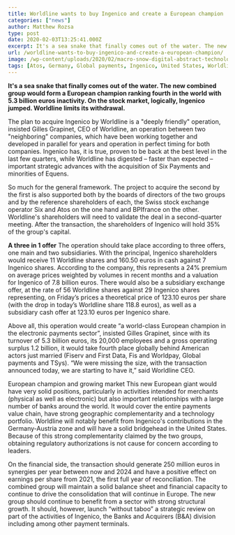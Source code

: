 ```yaml
---
title: Worldline wants to buy Ingenico and create a European champion
categories: ["news"]
author: Matthew Rozsa
type: post
date: 2020-02-03T13:25:41.000Z
excerpt: It's a sea snake that finally comes out of the water. The new combined group would form a European champion ranking fourth in the world with 5.3 billion euros inactivity.
url: /worldline-wants-to-buy-ingenico-and-create-a-european-champion/
image: /wp-content/uploads/2020/02/macro-snow-digital-abstract-technology.jpg
tags: [Atos, Germany, Global payments, Ingenico, United States, Worldline]
---
```


**It's a sea snake that finally comes out of the water. The new combined group would form a European champion ranking fourth in the world with 5.3 billion euros inactivity. On the stock market, logically, Ingenico jumped. Worldline limits its withdrawal.**

The plan to acquire Ingenico by Worldline is a "deeply friendly" operation, insisted Gilles Grapinet, CEO of Worldline, an operation between two "neighboring" companies, which have been working together and developed in parallel for years and operation in perfect timing for both companies. Ingenico has, it is true, proven to be back at the best level in the last few quarters, while Worldline has digested – faster than expected – important strategic advances with the acquisition of Six Payments and minorities of Equens.

So much for the general framework. The project to acquire the second by the first is also supported both by the boards of directors of the two groups and by the reference shareholders of each, the Swiss stock exchange operator Six and Atos on the one hand and BPIfrance on the other. Worldline's shareholders will need to validate the deal in a second-quarter meeting. After the transaction, the shareholders of Ingenico will hold 35% of the group's capital.

**A three in 1 offer**
The operation should take place according to three offers, one main and two subsidiaries. With the principal, Ingenico shareholders would receive 11 Worldline shares and 160.50 euros in cash against 7 Ingenico shares. According to the company, this represents a 24% premium on average prices weighted by volumes in recent months and a valuation for Ingenico of 7.8 billion euros. There would also be a subsidiary exchange offer, at the rate of 56 Worldline shares against 29 Ingenico shares representing, on Friday’s prices a theoretical price of 123.10 euros per share (with the drop in today’s Worldline share 118.8 euros), as well as a subsidiary cash offer at 123.10 euros per Ingenico share.

Above all, this operation would create “a world-class European champion in the electronic payments sector”, insisted Gilles Grapinet, since with its turnover of 5.3 billion euros, its 20,000 employees and a gross operating surplus 1.2 billion, it would take fourth place globally behind American actors just married (Fiserv and First Data, Fis and Worldpay, Global payments and TSys). “We were missing the size, with the transaction announced today, we are starting to have it,” said Worldline CEO.

European champion and growing market
This new European giant would have very solid positions, particularly in activities intended for merchants (physical as well as electronic) but also important relationships with a large number of banks around the world. It would cover the entire payments value chain, have strong geographic complementarity and a technology portfolio. Worldline will notably benefit from Ingenico's contributions in the Germany-Austria zone and will have a solid bridgehead in the United States. Because of this strong complementarity claimed by the two groups, obtaining regulatory authorizations is not cause for concern according to leaders.

On the financial side, the transaction should generate 250 million euros in synergies per year between now and 2024 and have a positive effect on earnings per share from 2021, the first full year of reconciliation. The combined group will maintain a solid balance sheet and financial capacity to continue to drive the consolidation that will continue in Europe. The new group should continue to benefit from a sector with strong structural growth. It should, however, launch “without taboo” a strategic review on part of the activities of Ingenico, the Banks and Acquirers (B&A) division including among other payment terminals.
